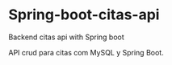# Spring-boot-citas-api
Backend citas api with Spring boot

API crud para citas com MySQL y Spring Boot.
